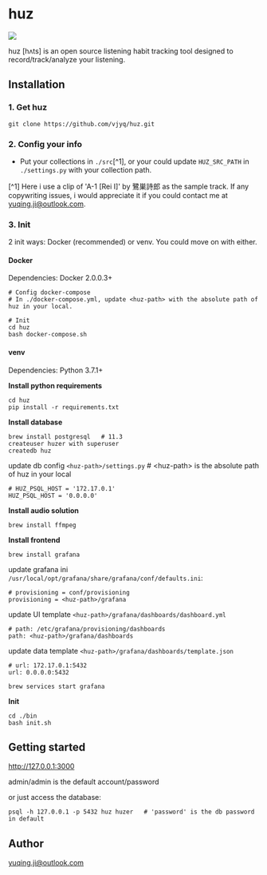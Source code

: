 # huz 

<img src='https://github.com/vjyq/huz/blob/master/huz-2019-11-10-v1.jpg?raw=true'>

huz \[hʌts] is an open source listening habit tracking tool designed to record/track/analyze your listening.

## Installation

### 1. Get huz
```
git clone https://github.com/vjyq/huz.git
```

### 2. Config your info

- Put your collections in `./src`[^1], or your could update `HUZ_SRC_PATH` in `./settings.py` with your collection path.

[^1] Here i use a clip of 'A-1 \[Rei I]' by 鷺巣詩郎 as the sample track. If any copywriting issues, i would appreciate it if you could contact me at yuqing.ji@outlook.com.

### 3. Init

2 init ways: Docker (recommended) or venv. You could move on with either.

#### Docker

Dependencies: Docker 2.0.0.3+
```
# Config docker-compose
# In ./docker-compose.yml, update <huz-path> with the absolute path of huz in your local.

# Init
cd huz
bash docker-compose.sh
```

#### venv 

Dependencies: Python 3.7.1+

**Install python requirements**
```
cd huz
pip install -r requirements.txt
```
**Install database**
```
brew install postgresql   # 11.3
createuser huzer with superuser
createdb huz
```
update db config `<huz-path>/settings.py`   # \<huz-path> is the absolute path of huz in your local
```
# HUZ_PSQL_HOST = '172.17.0.1'
HUZ_PSQL_HOST = '0.0.0.0'
```

**Install audio solution**
```
brew install ffmpeg
```
**Install frontend**
```
brew install grafana
```
update grafana ini `/usr/local/opt/grafana/share/grafana/conf/defaults.ini`:
```
# provisioning = conf/provisioning
provisioning = <huz-path>/grafana
```
update UI template `<huz-path>/grafana/dashboards/dashboard.yml`
```
# path: /etc/grafana/provisioning/dashboards
path: <huz-path>/grafana/dashboards
```
update data template `<huz-path>/grafana/dashboards/template.json`
```
# url: 172.17.0.1:5432
url: 0.0.0.0:5432
```
```
brew services start grafana
```

**Init**
```
cd ./bin
bash init.sh
```

## Getting started

http://127.0.0.1:3000

admin/admin is the default account/password

or just access the database:
```
psql -h 127.0.0.1 -p 5432 huz huzer   # 'password' is the db password in default
```

## Author

yuqing.ji@outlook.com
